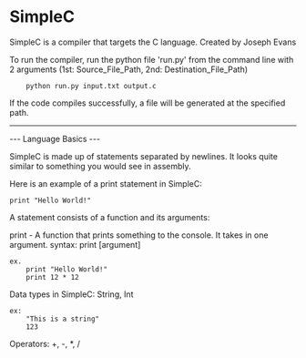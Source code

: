 # SimpleC

SimpleC is a compiler that targets the C language.
Created by Joseph Evans

To run the compiler, run the python file 'run.py' from the command line
with 2 arguments (1st: Source_File_Path, 2nd: Destination_File_Path)
        
        python run.py input.txt output.c

If the code compiles successfully, a file will be generated at the specified
path.

------------------------------------
--- Language Basics ---

SimpleC is made up of statements separated by newlines. It looks quite
similar to something you would see in assembly.

Here is an example of a print statement in SimpleC:

    print "Hello World!"

A statement consists of a function and its arguments:

print - A function that prints something to the console. It takes in one
argument.
    syntax:
        print [argument]

    ex.
        print "Hello World!"
        print 12 * 12

Data types in SimpleC:
    String, Int

    ex:
        "This is a string"
        123

Operators:
    +, -, *, /


